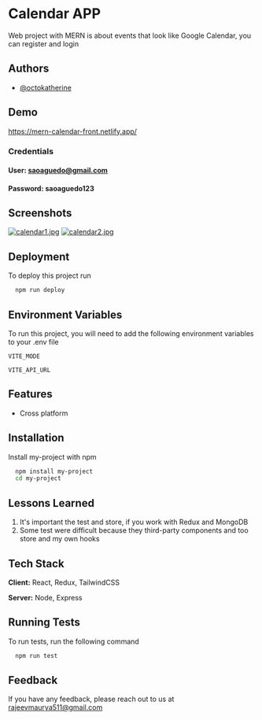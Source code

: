 # Calendar APP

Web project with MERN is about events that look like Google Calendar, you can register and login

## Authors

- [@octokatherine](https://github.com/mauryarajeev)

## Demo

https://mern-calendar-front.netlify.app/
### Credentials
 #### User: saoaguedo@gmail.com
 #### Password: saoaguedo123

## Screenshots

[![calendar1.jpg](https://i.postimg.cc/g2zDpjB9/calendar1.jpg)](https://postimg.cc/vcK9LYsX)
[![calendar2.jpg](https://i.postimg.cc/FsgZw3pg/calendar2.jpg)](https://postimg.cc/2VyhZqPV)

## Deployment

To deploy this project run

```bash
  npm run deploy
```

## Environment Variables

To run this project, you will need to add the following environment variables to your .env file

`VITE_MODE`

`VITE_API_URL`

## Features

- Cross platform

## Installation

Install my-project with npm

```bash
  npm install my-project
  cd my-project
```

## Lessons Learned

1. It's important the test and store, if you work with Redux and MongoDB
2. Some test were difficult because they third-party components and too store and my own hooks

## Tech Stack

**Client:** React, Redux, TailwindCSS

**Server:** Node, Express

## Running Tests

To run tests, run the following command

```bash
  npm run test
```

## Feedback

If you have any feedback, please reach out to us at rajeevmaurya511@gmail.com
